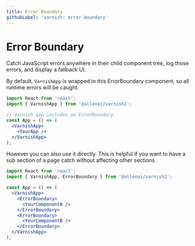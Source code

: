 ```yaml
---
title: Error Boundary
githubLabel: 'varnish: error-boundary'
---
```


# Error Boundary

<p class="description">Catch JavaScript errors anywhere in their child component tree, log those errors, and display a fallback UI.</p>

By default, `VarnishApp` is wrapped in this ErrorBoundary component, so all runtime errors will be caught.

```jsx
import React from 'react';
import { VarnishApp } from '@allenai/varnish2';

// Varnish app includes an ErrorBoundary
const App = () => (
  <VarnishApp>
    <YourApp />
  </VarnishApp>
);
```

However you can also use it directly. This is helpful if you want to have a sub section of a page
catch without affecting other sections.

```jsx
import React from 'react';
import { VarnishApp, ErrorBoundary } from '@allenai/varnish2';

const App = () => (
  <VarnishApp>
    <ErrorBoundary>
      <YourComponentA />
    </ErrorBoundary>
    <ErrorBoundary>
      <YourComponentB />
    </ErrorBoundary>
  </VarnishApp>
);
```
